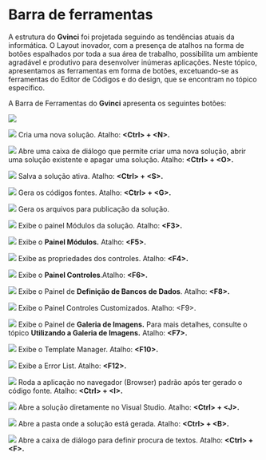 # Barra de ferramentas

A estrutura do **Gvinci** foi projetada seguindo as tendências atuais da informática. O Layout inovador, com a presença de atalhos na forma de botões espalhados por toda a sua área de trabalho, possibilita um ambiente agradável e produtivo para desenvolver inúmeras aplicações. Neste tópico, apresentamos as ferramentas em forma de botões, excetuando-se as ferramentas do Editor de Códigos e do design, que se encontram no tópico específico.

A Barra de Ferramentas do **Gvinci** apresenta os seguintes botões:

![](http://www.gvinci.com.br/manual/bferrgv5.png)

![](http://www.gvinci.com.br/manual/ferr1gv5.png)        Cria uma nova solução. Atalho: **&lt;Ctrl&gt; + &lt;N&gt;.**

![](http://www.gvinci.com.br/manual/bferr19gv5.png)        Abre uma caixa de diálogo que permite criar uma nova solução, abrir uma solução existente e apagar uma solução. Atalho: **&lt;Ctrl&gt; + &lt;O&gt;.**

![](http://www.gvinci.com.br/manual/bferr2gv5.png)        Salva a solução ativa. Atalho: **&lt;Ctrl&gt; + &lt;S&gt;.**

![](http://www.gvinci.com.br/manual/bferr3gv5.png)        Gera os códigos fontes. Atalho: **&lt;Ctrl&gt; + &lt;G&gt;.**

![](http://www.gvinci.com.br/manual/bferr4gv5.png)        Gera os arquivos para publicação da solução.

![](http://www.gvinci.com.br/manual/bferr5gv5.png)        Exibe o painel Módulos da solução. Atalho: **&lt;F3&gt;.**

![](http://www.gvinci.com.br/manual/bferr6gv5.png)        Exibe o **Painel Módulos.**  Atalho: **&lt;F5&gt;.**

![](http://www.gvinci.com.br/manual/bferr7gv5.png)        Exibe as propriedades dos controles. Atalho: **&lt;F4&gt;.**

![](http://www.gvinci.com.br/manual/bferr8gv5.png)        Exibe o  **Painel Controles**.Atalho: **&lt;F6&gt;.**

![](http://www.gvinci.com.br/manual/bferr9gv5.png)        Exibe o Painel de **Definição de Bancos de Dados**. Atalho: **&lt;F8&gt;.**

![](http://www.gvinci.com.br/manual/bferr10gv5.png)        Exibe o Painel Controles Customizados. Atalho: &lt;F9&gt;.

![](http://www.gvinci.com.br/manual/bferr11gv5.png)        Exibe o Painel de **Galeria de Imagens.** Para mais detalhes, consulte o tópico **Utilizando a Galeria de Imagens.** Atalho: **&lt;F7&gt;.**

![](http://www.gvinci.com.br/manual/bferr12gv5.png)        Exibe o Template Manager. Atalho: **&lt;F10&gt;.**

![](http://www.gvinci.com.br/manual/bferr13gv5.png)        Exibe a Error List. Atalho: **&lt;F12&gt;.**

![](http://www.gvinci.com.br/manual/bferr14gv5.png)        Roda a aplicação no navegador \(Browser\) padrão  após ter gerado o código fonte. Atalho: **&lt;Ctrl&gt; + &lt;I&gt;.**

![](http://www.gvinci.com.br/manual/bferr16gv5.png)        Abre a solução diretamente no Visual Studio. Atalho: **&lt;Ctrl&gt; + &lt;J&gt;.**

![](http://www.gvinci.com.br/manual/bferr17gv5.png)        Abre a pasta onde a solução está gerada. Atalho: **&lt;Ctrl&gt; + &lt;B&gt;.**

![](http://www.gvinci.com.br/manual/bferr18gv5.png)        Abre a caixa de diálogo para definir procura de textos. Atalho: **&lt;Ctrl&gt; + &lt;F&gt;.**

